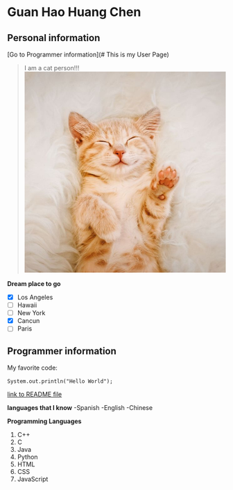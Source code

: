 # Guan Hao Huang Chen
## Personal information
[Go to Programmer information](# This is my User Page)
> I am a cat person!!!
![Image](cat.jpg)

**Dream place to go**
- [x]  Los Angeles
- [ ]  Hawaii
- [ ]  New York
- [x]  Cancun
- [ ]  Paris

## Programmer information
My favorite code:
```
System.out.println("Hello World");
```

[link to README file](README.md)

**languages that I know**
-Spanish
-English
-Chinese

**Programming Languages**
1. C++
2. C
3. Java
4. Python
5. HTML
6. CSS
7. JavaScript
